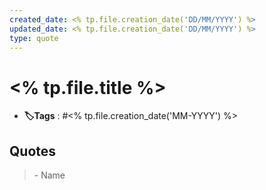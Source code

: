 ```yaml
---
created_date: <% tp.file.creation_date('DD/MM/YYYY') %>
updated_date: <% tp.file.creation_date('DD/MM/YYYY') %>
type: quote
---
```


# <% tp.file.title %>
- **🏷️Tags** :   #<% tp.file.creation_date('MM-YYYY') %> 

## Quotes
> 
> 
> <div class="signature"> - Name </div>

